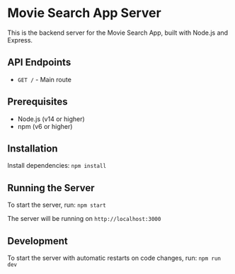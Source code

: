 # Movie Search App Server

This is the backend server for the Movie Search App, built with Node.js and Express.

## API Endpoints

- `GET /` - Main route

## Prerequisites

- Node.js (v14 or higher)
- npm (v6 or higher)

## Installation

Install dependencies: `npm install`
 
## Running the Server

To start the server, run:
```npm start```

The server will be running on `http://localhost:3000`

## Development

To start the server with automatic restarts on code changes, run:
```npm run dev```
